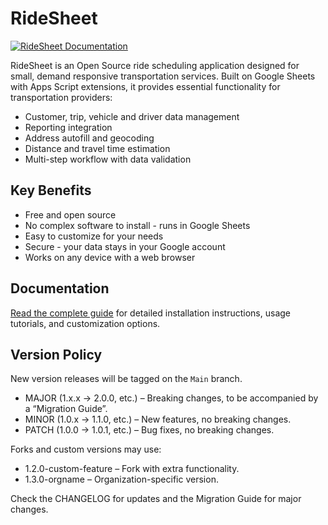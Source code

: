 # RideSheet

[![RideSheet Documentation](https://img.shields.io/badge/View-Documentation-blue)](https://docs.ridesheet.org/)

RideSheet is an Open Source ride scheduling application designed for small, demand responsive transportation services. Built on Google Sheets with Apps Script extensions, it provides essential functionality for transportation providers:

- Customer, trip, vehicle and driver data management
- Reporting integration
- Address autofill and geocoding
- Distance and travel time estimation
- Multi-step workflow with data validation

## Key Benefits

- Free and open source
- No complex software to install - runs in Google Sheets
- Easy to customize for your needs
- Secure - your data stays in your Google account
- Works on any device with a web browser

## Documentation

[Read the complete guide](https://docs.ridesheet.org/) for detailed installation instructions, usage tutorials, and customization options.

## Version Policy

New version releases will be tagged on the `Main` branch. 

* MAJOR (1.x.x → 2.0.0, etc.) – Breaking changes, to be accompanied by a “Migration Guide”.
* MINOR (1.0.x → 1.1.0, etc.) – New features, no breaking changes.
* PATCH (1.0.0 → 1.0.1, etc.) – Bug fixes, no breaking changes.

Forks and custom versions may use:

* 1.2.0-custom-feature – Fork with extra functionality.
* 1.3.0-orgname – Organization-specific version.

Check the CHANGELOG for updates and the Migration Guide for major changes.